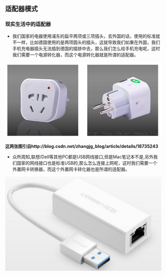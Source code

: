 ## 适配器模式

### 现实生活中的适配器

- 我们国家的电器使用浦东的扁平两项或三项插头，去外国的话，使用的标准就不一样，比如德国使用的是两项圆头的插头，这就导致我们如果在外国，我们手机充电器插头无法插到德国的插排中去，那么我们怎么给手机充电呢，这时我们需要一个电源转化器，而这个电源转化器就是所谓的适配器。

![](https://raw.githubusercontent.com/xiaonew/tech-blog/master/img/9.png)

**这两张图引自http://blog.csdn.net/zhangjg_blog/article/details/18735243**

- 众所周知,联想/Dell等其他PC都是USB网线接口,但是Mac笔记本不是,另外我们国家的网线接口也是标准USB的,那么怎么连接上网呢，这时我们需要一个外置网卡转换器，而这个外置网卡转化器也是所谓的适配器。

![](https://raw.githubusercontent.com/xiaonew/tech-blog/master/img/8.png)